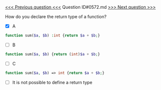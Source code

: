 [<<< Previous question <<<](0571.md)  Question ID#0572.md  [>>> Next question >>>](0573.md) 

How do you declare the return type of a function?

- [x] A
```php
function sum($a, $b) :int {return $a + $b;}
```

- [ ] B
```php
function sum($a, $b) {return (int)$a + $b;}
```

- [ ] C
```php
function sum($a, $b) => int {return $a + $b;}
```

- [ ] It is not possible to define a return type
